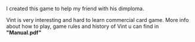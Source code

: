 I created this game to help my friend with his dimploma.

Vint is very interesting and hard to learn commercial card game. More info about how to play, game rules and history of Vint 
u can find in <b>"Manual.pdf"</b>
